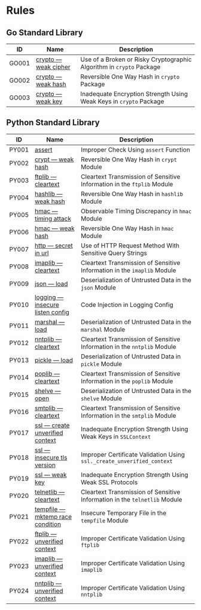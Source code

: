 # Rules

## Go Standard Library

| ID | Name | Description |
|----|------|-------------|
| GO001 | [crypto — weak cipher](rules/go/stdlib/crypto_weak_cipher.md) | Use of a Broken or Risky Cryptographic Algorithm in `crypto` Package |
| GO002 | [crypto — weak hash](rules/go/stdlib/crypto_weak_hash.md) | Reversible One Way Hash in `crypto` Package |
| GO003 | [crypto — weak key](rules/go/stdlib/crypto_weak_key.md) | Inadequate Encryption Strength Using Weak Keys in `crypto` Package |

## Python Standard Library

| ID | Name | Description |
|----|------|-------------|
| PY001 | [assert](rules/python/stdlib/assert.md) | Improper Check Using `assert` Function |
| PY002 | [crypt — weak hash](rules/python/stdlib/crypt_weak_hash.md) | Reversible One Way Hash in `crypt` Module |
| PY003 | [ftplib — cleartext](rules/python/stdlib/ftplib_cleartext.md) | Cleartext Transmission of Sensitive Information in the `ftplib` Module |
| PY004 | [hashlib — weak hash](rules/python/stdlib/hashlib_weak_hash.md) | Reversible One Way Hash in `hashlib` Module |
| PY005 | [hmac — timing attack](rules/python/stdlib/hmac_timing_attack.md) | Observable Timing Discrepancy in `hmac` Module |
| PY006 | [hmac — weak hash](rules/python/stdlib/hmac_weak_hash.md) | Reversible One Way Hash in `hmac` Module |
| PY007 | [http — secret in url](rules/python/stdlib/http_url_secret.md) | Use of HTTP Request Method With Sensitive Query Strings |
| PY008 | [imaplib — cleartext](rules/python/stdlib/imaplib_cleartext.md) | Cleartext Transmission of Sensitive Information in the `imaplib` Module |
| PY009 | [json — load](rules/python/stdlib/json_load.md) | Deserialization of Untrusted Data in the `json` Module |
| PY010 | [logging — insecure listen config](rules/python/stdlib/logging_insecure_listen_config.md) | Code Injection in Logging Config |
| PY011 | [marshal — load](rules/python/stdlib/marshal_load.md) | Deserialization of Untrusted Data in the `marshal` Module |
| PY012 | [nntplib — cleartext](rules/python/stdlib/nntplib_cleartext.md) | Cleartext Transmission of Sensitive Information in the `nntplib` Module |
| PY013 | [pickle — load](rules/python/stdlib/pickle_load.md) | Deserialization of Untrusted Data in `pickle` Module |
| PY014 | [poplib — cleartext](rules/python/stdlib/poplib_cleartext.md) | Cleartext Transmission of Sensitive Information in the `poplib` Module |
| PY015 | [shelve — open](rules/python/stdlib/shelve_open.md) | Deserialization of Untrusted Data in the `shelve` Module |
| PY016 | [smtplib — cleartext](rules/python/stdlib/smtplib_cleartext.md) | Cleartext Transmission of Sensitive Information in the `smtplib` Module |
| PY017 | [ssl — create unverified context](rules/python/stdlib/ssl_create_unverified_context.md) | Inadequate Encryption Strength Using Weak Keys in `SSLContext` |
| PY018 | [ssl — insecure tls version](rules/python/stdlib/ssl_insecure_tls_version.md) | Improper Certificate Validation Using `ssl._create_unverified_context` |
| PY019 | [ssl — weak key](rules/python/stdlib/ssl_context_weak_key.md) | Inadequate Encryption Strength Using Weak SSL Protocols |
| PY020 | [telnetlib — cleartext](rules/python/stdlib/telnetlib_cleartext.md) | Cleartext Transmission of Sensitive Information in the `telnetlib` Module |
| PY021 | [tempfile — mktemp race condition](rules/python/stdlib/tempfile_mktemp_race_condition.md) | Insecure Temporary File in the ``tempfile`` Module |
| PY022 | [ftplib — unverified context](rules/python/stdlib/ftplib_unverified_context.md) | Improper Certificate Validation Using `ftplib` |
| PY023 | [imaplib — unverified context](rules/python/stdlib/imaplib_unverified_context.md) | Improper Certificate Validation Using `imaplib` |
| PY024 | [nntplib — unverified context](rules/python/stdlib/nntplib_unverified_context.md) | Improper Certificate Validation Using `nntplib` |
